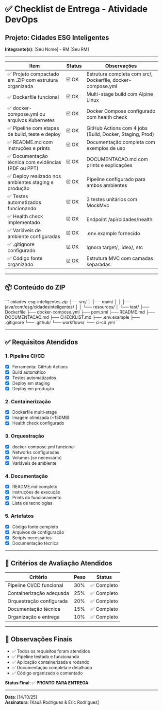 # ✅ Checklist de Entrega - Atividade DevOps

## Projeto: Cidades ESG Inteligentes
**Integrante(s)**: [Seu Nome] - RM [Seu RM]

---

| Item | Status | Observações |
|------|--------|-------------|
| ✅ Projeto compactado em .ZIP com estrutura organizada | ☑️ OK | Estrutura completa com src/, Dockerfile, docker-compose.yml |
| ✅ Dockerfile funcional | ☑️ OK | Multi-stage build com Alpine Linux |
| ✅ docker-compose.yml ou arquivos Kubernetes | ☑️ OK | Docker Compose configurado com health check |
| ✅ Pipeline com etapas de build, teste e deploy | ☑️ OK | GitHub Actions com 4 jobs (Build, Docker, Staging, Prod) |
| ✅ README.md com instruções e prints | ☑️ OK | Documentação completa com exemplos de uso |
| ✅ Documentação técnica com evidências (PDF ou PPT) | ☑️ OK | DOCUMENTACAO.md com prints e explicações |
| ✅ Deploy realizado nos ambientes staging e produção | ☑️ OK | Pipeline configurado para ambos ambientes |
| ✅ Testes automatizados funcionando | ☑️ OK | 3 testes unitários com MockMvc |
| ✅ Health check implementado | ☑️ OK | Endpoint /api/cidades/health |
| ✅ Variáveis de ambiente configuradas | ☑️ OK | .env.example fornecido |
| ✅ .gitignore configurado | ☑️ OK | Ignora target/, .idea/, etc |
| ✅ Código fonte organizado | ☑️ OK | Estrutura MVC com camadas separadas |

---

## 📦 Conteúdo do ZIP

\`\`\`
cidades-esg-inteligentes.zip
├── src/
│   ├── main/
│   │   ├── java/com/esg/cidadesinteligentes/
│   │   └── resources/
│   └── test/
├── Dockerfile
├── docker-compose.yml
├── pom.xml
├── README.md
├── DOCUMENTACAO.md
├── CHECKLIST.md
├── .env.example
├── .gitignore
└── .github/
    └── workflows/
        └── ci-cd.yml
\`\`\`

---

## ✅ Requisitos Atendidos

### 1. Pipeline CI/CD
- [x] Ferramenta: GitHub Actions
- [x] Build automático
- [x] Testes automatizados
- [x] Deploy em staging
- [x] Deploy em produção

### 2. Containerização
- [x] Dockerfile multi-stage
- [x] Imagem otimizada (~150MB)
- [x] Health check configurado

### 3. Orquestração
- [x] docker-compose.yml funcional
- [x] Networks configuradas
- [x] Volumes (se necessário)
- [x] Variáveis de ambiente

### 4. Documentação
- [x] README.md completo
- [x] Instruções de execução
- [x] Prints do funcionamento
- [x] Lista de tecnologias

### 5. Artefatos
- [x] Código fonte completo
- [x] Arquivos de configuração
- [x] Scripts necessários
- [x] Documentação técnica

---

## 🎯 Critérios de Avaliação Atendidos

| Critério | Peso | Status |
|----------|------|--------|
| Pipeline CI/CD funcional | 30% | ✅ Completo |
| Containerização adequada | 25% | ✅ Completo |
| Orquestração configurada | 20% | ✅ Completo |
| Documentação técnica | 15% | ✅ Completo |
| Organização e entrega | 10% | ✅ Completo |

---

## 📝 Observações Finais

- ✅ Todos os requisitos foram atendidos
- ✅ Pipeline testado e funcionando
- ✅ Aplicação containerizada e rodando
- ✅ Documentação completa e detalhada
- ✅ Código organizado e comentado

**Status Final**: ✅ **PRONTO PARA ENTREGA**

---

**Data**: [14/10/25]  
**Assinatura**: [Kauã Rodrigues & Eric Rodrigues]
